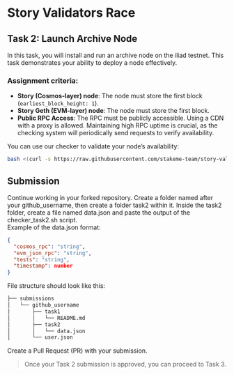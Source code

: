 # Story Validators Race

## Task 2: Launch Archive Node

In this task, you will install and run an archive node on the iliad testnet. This task demonstrates your ability to deploy a node effectively.

### Assignment criteria:
- **Story (Cosmos-layer) node**: The node must store the first block (`earliest_block_height: 1`).
- **Story Geth (EVM-layer) node**: The node must store the first block.
- **Public RPC Access**: The RPC must be publicly accessible. Using a CDN with a proxy is allowed. Maintaining high RPC uptime is crucial, as the checking system will periodically send requests to verify availability.

You can use our checker to validate your node’s availability:

```bash
bash <(curl -s https://raw.githubusercontent.com/stakeme-team/story-validators-race/main/tasks/task2/checker_task2.sh)
```
## Submission

Continue working in your forked repository.
Create a folder named after your github_username, then create a folder task2 within it.
Inside the task2 folder, create a file named data.json and paste the output of the checker_task2.sh script.</br>
Example of the data.json format:
```json
{
  "cosmos_rpc": "string",
  "evm_json_rpc": "string",
  "tests": "string",
  "timestamp": number
}
```

File structure should look like this:
```bash
├── submissions
│   └── github_username
│       ├── task1
│       │   └── README.md
│       ├── task2
│       │   └── data.json
│       └── user.json
```
Create a Pull Request (PR) with your submission.
> Once your Task 2 submission is approved, you can proceed to Task 3.